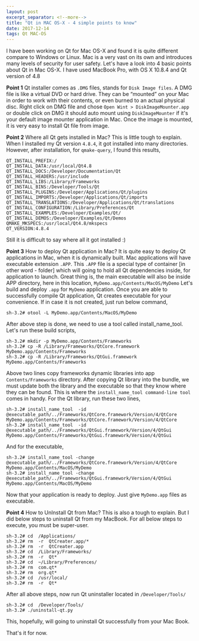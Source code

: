 ```yaml
---
layout: post
excerpt_separator: <!--more-->
title: "Qt in MAC OS-X - 4 simple points to know"
date: 2017-12-14
tags: Qt MAC-OS
---
```


I have been working on Qt for Mac OS-X and found it is quite different compare to Windows or Linux.
Mac is a very vast on its own and introduces many levels of security for user safety.
Let's have a look into 4 basic points about Qt in Mac OS-X. <!--more-->
I have used MacBook Pro, with OS X 10.8.4 and Qt version of 4.8

**Point 1**
Qt installer comes as `.DMG` files, stands for `Disk Image files`. A DMG file is like a virtual DVD or hard drive. They can be “mounted” on your Mac in order to work with their contents, or even burned to an actual physical disc.
Right click on DMG file and chose `Open Wint > DiskImageMounter.app` or double click on DMG it should auto mount using `DiskImageMounter` if it's your default image mounter application in Mac. Once the image is mounted, it is very easy to install Qt file from image.

**Point 2**
Where all Qt gets installed in Mac?
This is little tough to explain. When I installed my Qt version `4.8.4`, it got installed into many directories.
However, after installation, for `qmake-query`, I found this results,
```
QT_INSTALL_PREFIX:/
QT_INSTALL_DATA:/usr/local/Qt4.8
QT_INSTALL_DOCS:/Developer/Documentation/Qt
QT_INSTALL_HEADERS:/usr/include
QT_INSTALL_LIBS:/Library/Frameworks
QT_INSTALL_BINS:/Developer/Tools/Qt
QT_INSTALL_PLUGINS:/Developer/Applications/Qt/plugins
QT_INSTALL_IMPORTS:/Developer/Applications/Qt/imports
QT_INSTALL_TRANSLATIONS:/Developer/Applications/Qt/translations
QT_INSTALL_CONFIGURATION:/Library/Preferences/Qt
QT_INSTALL_EXAMPLES:/Developer/Examples/Qt/
QT_INSTALL_DEMOS:/Developer/Examples/Qt/Demos
QMAKE_MKSPECS:/usr/local/Qt4.8/mkspecs
QT_VERSION:4.8.4
```
Still it is difficult to say where all it got installed :)

**Point 3**
How to deploy Qt application in Mac?
It is quite easy to deploy Qt applications in Mac, when it is dynamically built. Mac applications will have executable extension `.APP`. This `.APP` file is a special type of container [in other word - folder] which will going to hold all Qt dependencies inside, for application to launch. Great thing is, the main executable will also be inside APP directory, here in this location,
`MyDemo.app/Contents/MacOS/MyDemo`
Let's build and deploy `.app` for `MyDemo` application.
Once you are able to successfully compile Qt application, Qt creates executable for your convenience. 
If in case it is not created, just run below command,
```
sh-3.2# otool -L MyDemo.app/Contents/MacOS/MyDemo
```
After above step is done, we need to use a tool called install_name_tool.
Let's run these build scripts,
```
sh-3.2# mkdir -p MyDemo.app/Contents/Frameworks
sh-3.2# cp -R /Library/Frameworks/QtCore.framework  MyDemo.app/Contents/Frameworks
sh-3.2# cp -R /Library/Frameworks/QtGui.framework  MyDemo.app/Contents/Frameworks
```
Above two lines copy frameworks dynamic libraries into app `Contents/Frameworks` directory. 
After copying Qt library into the bundle, we must update both the library and the executable so that they know where they can be found. This is where the `install_name_tool command-line tool` comes in handy. For the Qt library, run these two lines,
```
sh-3.2# install_name_tool  -id  @executable_path/../Frameworks/QtCore.framework/Version/4/QtCore  MyDemo.app/Contents/Frameworks/QtCore.framework/Version/4/QtCore
sh-3.2# install_name_tool  -id  @executable_path/../Frameworks/QtGui.framework/Version/4/QtGui  MyDemo.app/Contents/Frameworks/QtGui.framework/Version/4/QtGui
```
And for the executable,
```
sh-3.2# install_name_tool -change @executable_path/../Frameworks/QtCore.framework/Version/4/QtCore  MyDemo.app/Contents/MacOS/MyDemo
sh-3.2# install_name_tool -change @executable_path/../Frameworks/QtGui.framework/Version/4/QtGui  MyDemo.app/Contents/MacOS/MyDemo
```
Now that your application is ready to deploy. Just give `MyDemo.app` files as executable. 

**Point 4**
How to UnInstall Qt from Mac?
This is also a tough to explain. But I did below steps to uninstall Qt from my MacBook.
For all below steps to execute, you must be super-user. 
```
sh-3.2# cd  /Applications/
sh-3.2# rm  -r  QtCreater.app/*
sh-3.2# rm  -r  QtCreater.app
sh-3.2# cd  /Library/Frameworks/
sh-3.2# rm  -r  Qt*
sh-3.2# cd  ~/Library/Preferences/
sh-3.2# rm  com.qt*
sh-3.2# rm  org.qt*
sh-3.2# cd  /usr/local/
sh-3.2# rm  -r  Qt*
```
After all above steps, now run Qt uninstaller located in `/Developer/Tools/`
```
sh-3.2# cd  /Developer/Tools/
sh-3.2# ./uninstall-qt.py
```
This, hopefully, will going to uninstall Qt successfully from your Mac Book.

That's it for now.